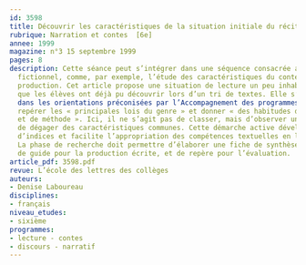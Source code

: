 ```yaml
---
id: 3598
title: Découvrir les caractéristiques de la situation initiale du récit 
rubrique: Narration et contes  [6e]
annee: 1999
magazine: n°3 15 septembre 1999
pages: 8
description: Cette séance peut s’intégrer dans une séquence consacrée au texte narratif
  fictionnel, comme, par exemple, l’étude des caractéristiques du conte en vue d’une
  production. Cet article propose une situation de lecture un peu inhabituelle, mais
  que les élèves ont déjà pu découvrir lors d’un tri de textes. Elle s’inscrit bien
  dans les orientations préconisées par l’Accompagnement des programmes de sixième :
  repérer les « principales lois du genre » et donner « des habitudes d’observation
  et de méthode ». Ici, il ne s’agit pas de classer, mais d’observer un corpus afin
  de dégager des caractéristiques communes. Cette démarche active développe la prise
  d’indices et facilite l’appropriation des compétences textuelles en lecture-écriture.
  La phase de recherche doit permettre d’élaborer une fiche de synthèse, qui servira
  de guide pour la production écrite, et de repère pour l’évaluation.
article_pdf: 3598.pdf
revue: L’école des lettres des collèges
auteurs:
- Denise Laboureau
disciplines:
- français
niveau_etudes:
- sixième
programmes:
- lecture - contes
- discours - narratif
---
```

